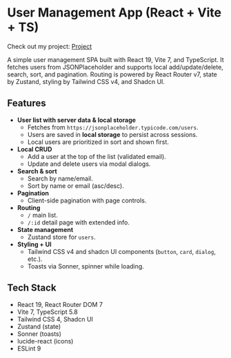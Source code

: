 # User Management App (React + Vite + TS)

Check out my project: [ Project ](https://user-management-app-eight-beta.vercel.app/)


A simple user management SPA built with React 19, Vite 7, and TypeScript. It fetches users from JSONPlaceholder and supports local add/update/delete, search, sort, and pagination. Routing is powered by React Router v7, state by Zustand, styling by Tailwind CSS v4, and Shadcn UI.

## Features

- **User list with server data & local storage**
  - Fetches from `https://jsonplaceholder.typicode.com/users`.
  - Users are saved in **local storage** to persist across sessions.
  - Local users are prioritized in sort and shown first.
- **Local CRUD**
  - Add a user at the top of the list (validated email).
  - Update and delete users via modal dialogs.
- **Search & sort**
  - Search by name/email.
  - Sort by name or email (asc/desc).
- **Pagination**
  - Client-side pagination with page controls.
- **Routing**
  - `/` main list.
  - `/:id` detail page with extended info.
- **State management**
  - Zustand store for `users`.
- **Styling + UI**
  - Tailwind CSS v4 and shadcn UI components (`button`, `card`, `dialog`, etc.).
  - Toasts via Sonner, spinner while loading.



## Tech Stack

- React 19, React Router DOM 7
- Vite 7, TypeScript 5.8
- Tailwind CSS 4, Shadcn UI
- Zustand (state)
- Sonner (toasts)
- lucide-react (icons)
- ESLint 9
